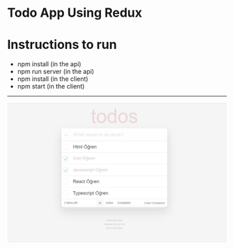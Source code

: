 # Todo App Using Redux

# Instructions to run

- npm install (in the api)
- npm run server (in the api)
- npm install (in the client)
- npm start (in the client)

---

![todo-app-using-redux](../../../assets/redux-todo-app.jpg)
